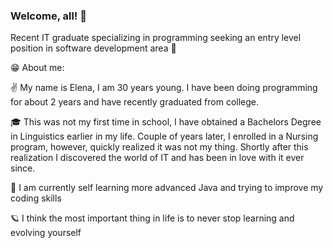 ### Welcome, all! 👋

Recent IT graduate specializing in programming seeking an entry level position in software development area 🤘

😁 About me:

✌️ My name is Elena, I am 30 years young. I have been doing programming for about 2 years and have recently graduated from college.

🎓 This was not my first time in school, I have obtained a Bachelors Degree in Linguistics earlier in my life. Couple of years later, I enrolled in a Nursing program, however, quickly realized it was not my thing. Shortly after this realization I discovered the world of IT and has been in love with it ever since.

🌱 I am currently self learning more advanced Java and trying to improve my coding skills

🪐 I think the most important thing in life is to never stop learning and evolving yourself
<!--
**elenamerenkova/elenamerenkova** is a ✨ _special_ ✨ repository because its `README.md` (this file) appears on your GitHub profile.

Here are some ideas to get you started:

- 🔭 I’m currently working on ...
- 🌱 I’m currently learning ...
- 👯 I’m looking to collaborate on ...
- 🤔 I’m looking for help with ...
- 💬 Ask me about ...
- 📫 How to reach me: ...
- 😄 Pronouns: ...
- ⚡ Fun fact: ...
-->
